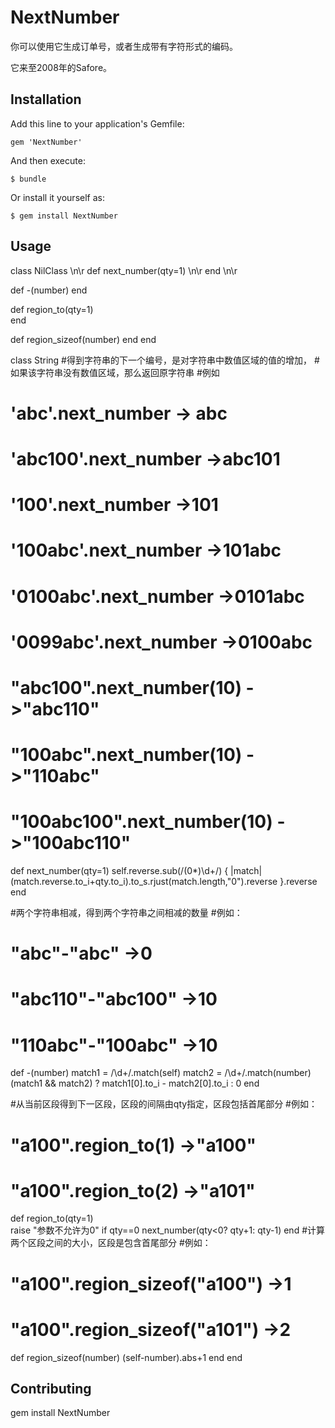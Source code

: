 # NextNumber

你可以使用它生成订单号，或者生成带有字符形式的编码。

它来至2008年的Safore。

## Installation

Add this line to your application's Gemfile:

    gem 'NextNumber'

And then execute:

    $ bundle

Or install it yourself as:

    $ gem install NextNumber

## Usage

class NilClass \n\r
  def next_number(qty=1) \n\r
  end \n\r
  
  def -(number)
  end
  
  def region_to(qty=1)    
  end
  
  def region_sizeof(number)
  end
end

class String
  #得到字符串的下一个编号，是对字符串中数值区域的值的增加，
  #如果该字符串没有数值区域，那么返回原字符串
  #例如
  # 'abc'.next_number         -> abc
  # 'abc100'.next_number      ->abc101
  # '100'.next_number         ->101
  # '100abc'.next_number      ->101abc
  # '0100abc'.next_number     ->0101abc
  # '0099abc'.next_number     ->0100abc
  # "abc100".next_number(10)  ->"abc110"
  # "100abc".next_number(10)  ->"110abc"
  # "100abc100".next_number(10)  ->"100abc110"
  def next_number(qty=1)
    self.reverse.sub(/(0*)\d+/) { |match| (match.reverse.to_i+qty.to_i).to_s.rjust(match.length,"0").reverse }.reverse    	
  end
  
  #两个字符串相减，得到两个字符串之间相减的数量
  #例如：
  #  "abc"-"abc"           ->0
  #  "abc110"-"abc100"     ->10
  #  "110abc"-"100abc"     ->10
  def -(number)
    match1 = /\d+/.match(self)
    match2 = /\d+/.match(number)
    (match1 && match2) ? match1[0].to_i - match2[0].to_i : 0
  end
  
  #从当前区段得到下一区段，区段的间隔由qty指定，区段包括首尾部分
  #例如：
  # "a100".region_to(1)      ->"a100"
  # "a100".region_to(2)   ->"a101"
  def region_to(qty=1)    
    raise "参数不允许为0" if qty==0
    next_number(qty<0? qty+1:  qty-1)
  end
  #计算两个区段之间的大小，区段是包含首尾部分
  #例如：
  # "a100".region_sizeof("a100")    ->1
  # "a100".region_sizeof("a101")    ->2
  def region_sizeof(number)
    (self-number).abs+1
  end
end


## Contributing

gem install NextNumber

